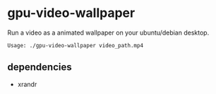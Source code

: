 # gpu-video-wallpaper

Run a video as a animated wallpaper on your ubuntu/debian desktop.

````
Usage: ./gpu-video-wallpaper video_path.mp4
````

## dependencies

- xrandr